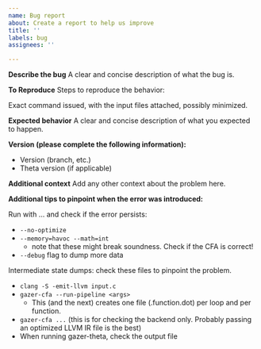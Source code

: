 ```yaml
---
name: Bug report
about: Create a report to help us improve
title: ''
labels: bug
assignees: ''

---
```


**Describe the bug**
A clear and concise description of what the bug is.

**To Reproduce**
Steps to reproduce the behavior:

Exact command issued, with the input files attached, possibly minimized.

**Expected behavior**
A clear and concise description of what you expected to happen.

**Version (please complete the following information):**
 - Version (branch, etc.)
 - Theta version (if applicable)

**Additional context**
Add any other context about the problem here.

**Additional tips to pinpoint when the error was introduced:**

Run with ... and check if the error persists:

  - `--no-optimize`
  - `--memory=havoc --math=int`
    - note that these might break soundness. Check if the CFA is correct!
  - `--debug` flag to dump more data

Intermediate state dumps: check these files to pinpoint the problem.

  - `clang -S -emit-llvm input.c`
  - `gazer-cfa --run-pipeline <args>`
    - This (and the next) creates one file (.function.dot) per loop and per function.
  - `gazer-cfa ...` (this is for checking the backend only. Probably passing an optimized LLVM IR file is the best)
  - When running gazer-theta, check the output file
